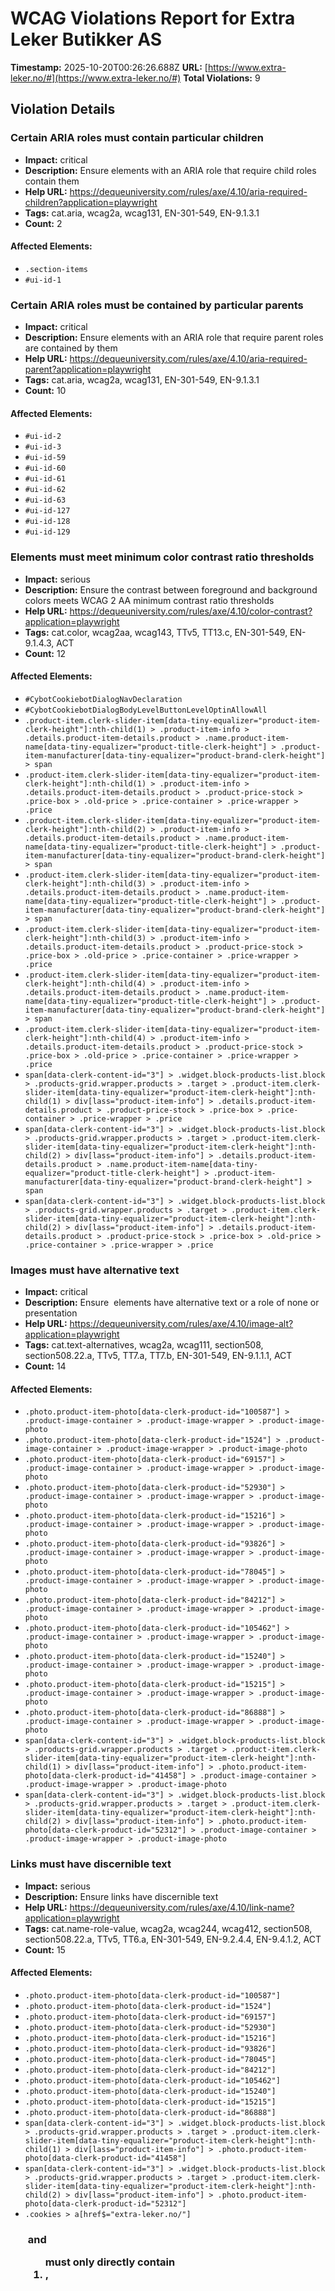 # WCAG Violations Report for Extra Leker Butikker AS

**Timestamp:** 2025-10-20T00:26:26.688Z
**URL:** [https://www.extra-leker.no/#](https://www.extra-leker.no/#)
**Total Violations:** 9

## Violation Details

### Certain ARIA roles must contain particular children

- **Impact:** critical
- **Description:** Ensure elements with an ARIA role that require child roles contain them
- **Help URL:** https://dequeuniversity.com/rules/axe/4.10/aria-required-children?application=playwright
- **Tags:** cat.aria, wcag2a, wcag131, EN-301-549, EN-9.1.3.1
- **Count:** 2

#### Affected Elements:

- `.section-items`
- `#ui-id-1`

### Certain ARIA roles must be contained by particular parents

- **Impact:** critical
- **Description:** Ensure elements with an ARIA role that require parent roles are contained by them
- **Help URL:** https://dequeuniversity.com/rules/axe/4.10/aria-required-parent?application=playwright
- **Tags:** cat.aria, wcag2a, wcag131, EN-301-549, EN-9.1.3.1
- **Count:** 10

#### Affected Elements:

- `#ui-id-2`
- `#ui-id-3`
- `#ui-id-59`
- `#ui-id-60`
- `#ui-id-61`
- `#ui-id-62`
- `#ui-id-63`
- `#ui-id-127`
- `#ui-id-128`
- `#ui-id-129`

### Elements must meet minimum color contrast ratio thresholds

- **Impact:** serious
- **Description:** Ensure the contrast between foreground and background colors meets WCAG 2 AA minimum contrast ratio thresholds
- **Help URL:** https://dequeuniversity.com/rules/axe/4.10/color-contrast?application=playwright
- **Tags:** cat.color, wcag2aa, wcag143, TTv5, TT13.c, EN-301-549, EN-9.1.4.3, ACT
- **Count:** 12

#### Affected Elements:

- `#CybotCookiebotDialogNavDeclaration`
- `#CybotCookiebotDialogBodyLevelButtonLevelOptinAllowAll`
- `.product-item.clerk-slider-item[data-tiny-equalizer="product-item-clerk-height"]:nth-child(1) > .product-item-info > .details.product-item-details.product > .name.product-item-name[data-tiny-equalizer="product-title-clerk-height"] > .product-item-manufacturer[data-tiny-equalizer="product-brand-clerk-height"] > span`
- `.product-item.clerk-slider-item[data-tiny-equalizer="product-item-clerk-height"]:nth-child(1) > .product-item-info > .details.product-item-details.product > .product-price-stock > .price-box > .old-price > .price-container > .price-wrapper > .price`
- `.product-item.clerk-slider-item[data-tiny-equalizer="product-item-clerk-height"]:nth-child(2) > .product-item-info > .details.product-item-details.product > .name.product-item-name[data-tiny-equalizer="product-title-clerk-height"] > .product-item-manufacturer[data-tiny-equalizer="product-brand-clerk-height"] > span`
- `.product-item.clerk-slider-item[data-tiny-equalizer="product-item-clerk-height"]:nth-child(3) > .product-item-info > .details.product-item-details.product > .name.product-item-name[data-tiny-equalizer="product-title-clerk-height"] > .product-item-manufacturer[data-tiny-equalizer="product-brand-clerk-height"] > span`
- `.product-item.clerk-slider-item[data-tiny-equalizer="product-item-clerk-height"]:nth-child(3) > .product-item-info > .details.product-item-details.product > .product-price-stock > .price-box > .old-price > .price-container > .price-wrapper > .price`
- `.product-item.clerk-slider-item[data-tiny-equalizer="product-item-clerk-height"]:nth-child(4) > .product-item-info > .details.product-item-details.product > .name.product-item-name[data-tiny-equalizer="product-title-clerk-height"] > .product-item-manufacturer[data-tiny-equalizer="product-brand-clerk-height"] > span`
- `.product-item.clerk-slider-item[data-tiny-equalizer="product-item-clerk-height"]:nth-child(4) > .product-item-info > .details.product-item-details.product > .product-price-stock > .price-box > .old-price > .price-container > .price-wrapper > .price`
- `span[data-clerk-content-id="3"] > .widget.block-products-list.block > .products-grid.wrapper.products > .target > .product-item.clerk-slider-item[data-tiny-equalizer="product-item-clerk-height"]:nth-child(1) > div[lass="product-item-info"] > .details.product-item-details.product > .product-price-stock > .price-box > .price-container > .price-wrapper > .price`
- `span[data-clerk-content-id="3"] > .widget.block-products-list.block > .products-grid.wrapper.products > .target > .product-item.clerk-slider-item[data-tiny-equalizer="product-item-clerk-height"]:nth-child(2) > div[lass="product-item-info"] > .details.product-item-details.product > .name.product-item-name[data-tiny-equalizer="product-title-clerk-height"] > .product-item-manufacturer[data-tiny-equalizer="product-brand-clerk-height"] > span`
- `span[data-clerk-content-id="3"] > .widget.block-products-list.block > .products-grid.wrapper.products > .target > .product-item.clerk-slider-item[data-tiny-equalizer="product-item-clerk-height"]:nth-child(2) > div[lass="product-item-info"] > .details.product-item-details.product > .product-price-stock > .price-box > .old-price > .price-container > .price-wrapper > .price`

### Images must have alternative text

- **Impact:** critical
- **Description:** Ensure <img> elements have alternative text or a role of none or presentation
- **Help URL:** https://dequeuniversity.com/rules/axe/4.10/image-alt?application=playwright
- **Tags:** cat.text-alternatives, wcag2a, wcag111, section508, section508.22.a, TTv5, TT7.a, TT7.b, EN-301-549, EN-9.1.1.1, ACT
- **Count:** 14

#### Affected Elements:

- `.photo.product-item-photo[data-clerk-product-id="100587"] > .product-image-container > .product-image-wrapper > .product-image-photo`
- `.photo.product-item-photo[data-clerk-product-id="1524"] > .product-image-container > .product-image-wrapper > .product-image-photo`
- `.photo.product-item-photo[data-clerk-product-id="69157"] > .product-image-container > .product-image-wrapper > .product-image-photo`
- `.photo.product-item-photo[data-clerk-product-id="52930"] > .product-image-container > .product-image-wrapper > .product-image-photo`
- `.photo.product-item-photo[data-clerk-product-id="15216"] > .product-image-container > .product-image-wrapper > .product-image-photo`
- `.photo.product-item-photo[data-clerk-product-id="93826"] > .product-image-container > .product-image-wrapper > .product-image-photo`
- `.photo.product-item-photo[data-clerk-product-id="78045"] > .product-image-container > .product-image-wrapper > .product-image-photo`
- `.photo.product-item-photo[data-clerk-product-id="84212"] > .product-image-container > .product-image-wrapper > .product-image-photo`
- `.photo.product-item-photo[data-clerk-product-id="105462"] > .product-image-container > .product-image-wrapper > .product-image-photo`
- `.photo.product-item-photo[data-clerk-product-id="15240"] > .product-image-container > .product-image-wrapper > .product-image-photo`
- `.photo.product-item-photo[data-clerk-product-id="15215"] > .product-image-container > .product-image-wrapper > .product-image-photo`
- `.photo.product-item-photo[data-clerk-product-id="86888"] > .product-image-container > .product-image-wrapper > .product-image-photo`
- `span[data-clerk-content-id="3"] > .widget.block-products-list.block > .products-grid.wrapper.products > .target > .product-item.clerk-slider-item[data-tiny-equalizer="product-item-clerk-height"]:nth-child(1) > div[lass="product-item-info"] > .photo.product-item-photo[data-clerk-product-id="41458"] > .product-image-container > .product-image-wrapper > .product-image-photo`
- `span[data-clerk-content-id="3"] > .widget.block-products-list.block > .products-grid.wrapper.products > .target > .product-item.clerk-slider-item[data-tiny-equalizer="product-item-clerk-height"]:nth-child(2) > div[lass="product-item-info"] > .photo.product-item-photo[data-clerk-product-id="52312"] > .product-image-container > .product-image-wrapper > .product-image-photo`

### Links must have discernible text

- **Impact:** serious
- **Description:** Ensure links have discernible text
- **Help URL:** https://dequeuniversity.com/rules/axe/4.10/link-name?application=playwright
- **Tags:** cat.name-role-value, wcag2a, wcag244, wcag412, section508, section508.22.a, TTv5, TT6.a, EN-301-549, EN-9.2.4.4, EN-9.4.1.2, ACT
- **Count:** 15

#### Affected Elements:

- `.photo.product-item-photo[data-clerk-product-id="100587"]`
- `.photo.product-item-photo[data-clerk-product-id="1524"]`
- `.photo.product-item-photo[data-clerk-product-id="69157"]`
- `.photo.product-item-photo[data-clerk-product-id="52930"]`
- `.photo.product-item-photo[data-clerk-product-id="15216"]`
- `.photo.product-item-photo[data-clerk-product-id="93826"]`
- `.photo.product-item-photo[data-clerk-product-id="78045"]`
- `.photo.product-item-photo[data-clerk-product-id="84212"]`
- `.photo.product-item-photo[data-clerk-product-id="105462"]`
- `.photo.product-item-photo[data-clerk-product-id="15240"]`
- `.photo.product-item-photo[data-clerk-product-id="15215"]`
- `.photo.product-item-photo[data-clerk-product-id="86888"]`
- `span[data-clerk-content-id="3"] > .widget.block-products-list.block > .products-grid.wrapper.products > .target > .product-item.clerk-slider-item[data-tiny-equalizer="product-item-clerk-height"]:nth-child(1) > div[lass="product-item-info"] > .photo.product-item-photo[data-clerk-product-id="41458"]`
- `span[data-clerk-content-id="3"] > .widget.block-products-list.block > .products-grid.wrapper.products > .target > .product-item.clerk-slider-item[data-tiny-equalizer="product-item-clerk-height"]:nth-child(2) > div[lass="product-item-info"] > .photo.product-item-photo[data-clerk-product-id="52312"]`
- `.cookies > a[href$="extra-leker.no/"]`

### <ul> and <ol> must only directly contain <li>, <script> or <template> elements

- **Impact:** serious
- **Description:** Ensure that lists are structured correctly
- **Help URL:** https://dequeuniversity.com/rules/axe/4.10/list?application=playwright
- **Tags:** cat.structure, wcag2a, wcag131, EN-301-549, EN-9.1.3.1
- **Count:** 2

#### Affected Elements:

- `#\$id`
- `span[data-clerk-content-id="3"] > .widget.block-products-list.block > .products-grid.wrapper.products > .target`

### <li> elements must be contained in a <ul> or <ol>

- **Impact:** serious
- **Description:** Ensure <li> elements are used semantically
- **Help URL:** https://dequeuniversity.com/rules/axe/4.10/listitem?application=playwright
- **Tags:** cat.structure, wcag2a, wcag131, EN-301-549, EN-9.1.3.1
- **Count:** 10

#### Affected Elements:

- `#ui-id-1 > .nav-1.menu-item-home.level0`
- `#ui-id-1 > .nav-2.menu-type-subcategories.has-6subcategories`
- `#ui-id-1 > .nav-3.level0.level-top`
- `.nav-4.active.level0`
- `#ui-id-1 > .nav-5.level0.level-top`
- `#ui-id-1 > .nav-6.level0.level-top`
- `#ui-id-1 > .nav-7.menu-type-subcategories.has-6subcategories`
- `#ui-id-1 > .nav-8.level0.level-top`
- `#ui-id-1 > .nav-9.level0.level-top`
- `#ui-id-1 > .ambrands-menu-item.level0[data-ambrands-js="brands-menu-link"]`

### All page content should be contained by landmarks

- **Impact:** moderate
- **Description:** Ensure all page content is contained by landmarks
- **Help URL:** https://dequeuniversity.com/rules/axe/4.10/region?application=playwright
- **Tags:** cat.keyboard, best-practice
- **Count:** 1

#### Affected Elements:

- `.usp-section`

### Elements should not have tabindex greater than zero

- **Impact:** serious
- **Description:** Ensure tabindex attribute values are not greater than 0
- **Help URL:** https://dequeuniversity.com/rules/axe/4.10/tabindex?application=playwright
- **Tags:** cat.keyboard, best-practice
- **Count:** 2

#### Affected Elements:

- `.skipLink`
- `.sticky-header-row > .logo[title="Magento Commerce"][href$="extra-leker.no/"]`
